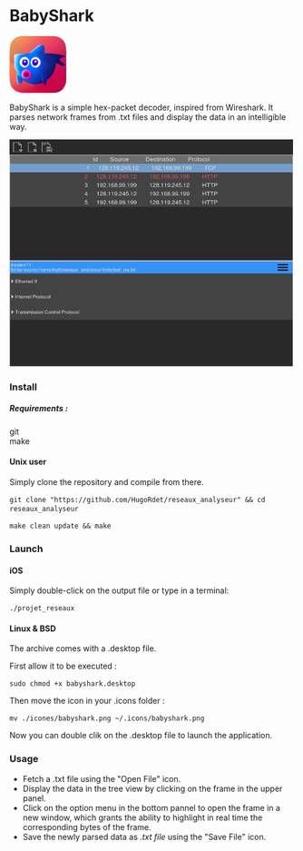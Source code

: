 # BabyShark
<img src="https://github.com/HugoRdet/reseaux_analyseur/blob/main/icones/babyshark.png" width="100" height="100"></img>

BabyShark is a simple hex-packet decoder, inspired from Wireshark.
It parses network frames from .txt files and display the data in an intelligible way.

<img src="https://github.com/HugoRdet/reseaux_analyseur/blob/main/screenshots/screen_shot_1.png" width="500" height="400"></img>

### Install
##### Requirements :  
git  
make
#### Unix user
Simply clone the repository and compile from there.
```
git clone "https://github.com/HugoRdet/reseaux_analyseur" && cd reseaux_analyseur 
```
```
make clean update && make
```
### Launch
#### iOS
Simply double-click on the output file or type in a terminal:
```
./projet_reseaux
```
#### Linux & BSD
The archive comes with a .desktop file.

First allow it to be executed : 
```
sudo chmod +x babyshark.desktop
```
Then move the icon in your .icons folder :
```
mv ./icones/babyshark.png ~/.icons/babyshark.png
```
Now you can double clik on the .desktop file to launch the application.
### Usage 
* Fetch a .txt file using the "Open File" icon.
* Display the data in the tree view by clicking on the frame in the upper panel.
* Click on the option menu in the bottom pannel to open the frame in a new window,
which grants the ability to highlight in real time the corresponding bytes of the frame.
* Save the newly parsed data as *.txt file* using the "Save File" icon.
